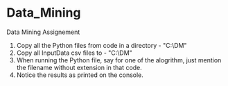 # Data_Mining
Data Mining Assignement

1. Copy all the Python files from code in a directory - "C:\DM"
2. Copy all InputData csv files to - "C:\DM"
3. When running the Python file, say for one of the alogrithm, just mention the filename without extension in that code.
4. Notice the results as printed on the console.
